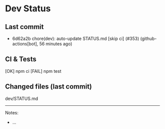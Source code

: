 # Dev Status

## Last commit
- 6d62a2b chore(dev): auto-update STATUS.md [skip ci] (#353) (github-actions[bot], 56 minutes ago)
## CI & Tests
[OK] npm ci
[FAIL] npm test

## Changed files (last commit)
dev/STATUS.md

---
Notes:
- ...
